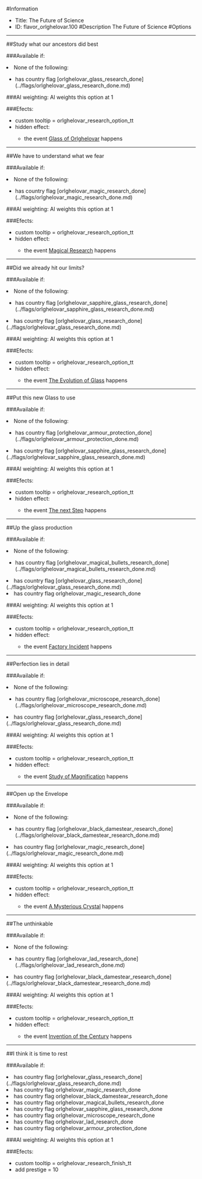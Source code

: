 #Information
 - Title: The Future of Science
 - ID: flavor_orlghelovar.100
#Description
The Future of Science
#Options

___
##Study what our ancestors did best

###Available if:
<li>None of the following:</li><ul><li>has country flag [orlghelovar_glass_research_done](../flags/orlghelovar_glass_research_done.md)</li></ul>

###AI weighting:
AI weights this option at 1


###Efects:<ul><li>custom tooltip = orlghelovar_research_option_tt</li><li>hidden effect:</li><ul><li>the event [Glass of Orlghelovar](../events/glass_of_orlghelovar.md) happens</li></ul></ul>

___
##We have to understand what we fear

###Available if:
<li>None of the following:</li><ul><li>has country flag [orlghelovar_magic_research_done](../flags/orlghelovar_magic_research_done.md)</li></ul>

###AI weighting:
AI weights this option at 1


###Efects:<ul><li>custom tooltip = orlghelovar_research_option_tt</li><li>hidden effect:</li><ul><li>the event [Magical Research](../events/magical_research.md) happens</li></ul></ul>

___
##Did we already hit our limits?

###Available if:
<li>None of the following:</li><ul><li>has country flag [orlghelovar_sapphire_glass_research_done](../flags/orlghelovar_sapphire_glass_research_done.md)</li></ul><li>has country flag [orlghelovar_glass_research_done](../flags/orlghelovar_glass_research_done.md)</li>

###AI weighting:
AI weights this option at 1


###Efects:<ul><li>custom tooltip = orlghelovar_research_option_tt</li><li>hidden effect:</li><ul><li>the event [The Evolution of Glass](../events/the_evolution_of_glass.md) happens</li></ul></ul>

___
##Put this new Glass to use

###Available if:
<li>None of the following:</li><ul><li>has country flag [orlghelovar_armour_protection_done](../flags/orlghelovar_armour_protection_done.md)</li></ul><li>has country flag [orlghelovar_sapphire_glass_research_done](../flags/orlghelovar_sapphire_glass_research_done.md)</li>

###AI weighting:
AI weights this option at 1


###Efects:<ul><li>custom tooltip = orlghelovar_research_option_tt</li><li>hidden effect:</li><ul><li>the event [The next Step](../events/the_next_step.md) happens</li></ul></ul>

___
##Up the glass production

###Available if:
<li>None of the following:</li><ul><li>has country flag [orlghelovar_magical_bullets_research_done](../flags/orlghelovar_magical_bullets_research_done.md)</li></ul><li>has country flag [orlghelovar_glass_research_done](../flags/orlghelovar_glass_research_done.md)</li><li>has country flag  orlghelovar_magic_research_done</li>

###AI weighting:
AI weights this option at 1


###Efects:<ul><li>custom tooltip = orlghelovar_research_option_tt</li><li>hidden effect:</li><ul><li>the event [Factory Incident](../events/factory_incident.md) happens</li></ul></ul>

___
##Perfection lies in detail

###Available if:
<li>None of the following:</li><ul><li>has country flag [orlghelovar_microscope_research_done](../flags/orlghelovar_microscope_research_done.md)</li></ul><li>has country flag [orlghelovar_glass_research_done](../flags/orlghelovar_glass_research_done.md)</li>

###AI weighting:
AI weights this option at 1


###Efects:<ul><li>custom tooltip = orlghelovar_research_option_tt</li><li>hidden effect:</li><ul><li>the event [Study of Magnification](../events/study_of_magnification.md) happens</li></ul></ul>

___
##Open up the Envelope

###Available if:
<li>None of the following:</li><ul><li>has country flag [orlghelovar_black_damestear_research_done](../flags/orlghelovar_black_damestear_research_done.md)</li></ul><li>has country flag [orlghelovar_magic_research_done](../flags/orlghelovar_magic_research_done.md)</li>

###AI weighting:
AI weights this option at 1


###Efects:<ul><li>custom tooltip = orlghelovar_research_option_tt</li><li>hidden effect:</li><ul><li>the event [A Mysterious Crystal](../events/a_mysterious_crystal.md) happens</li></ul></ul>

___
##The unthinkable

###Available if:
<li>None of the following:</li><ul><li>has country flag [orlghelovar_lad_research_done](../flags/orlghelovar_lad_research_done.md)</li></ul><li>has country flag [orlghelovar_black_damestear_research_done](../flags/orlghelovar_black_damestear_research_done.md)</li>

###AI weighting:
AI weights this option at 1


###Efects:<ul><li>custom tooltip = orlghelovar_research_option_tt</li><li>hidden effect:</li><ul><li>the event [Invention of the Century](../events/invention_of_the_century.md) happens</li></ul></ul>

___
##I think it is time to rest

###Available if:
<li>has country flag [orlghelovar_glass_research_done](../flags/orlghelovar_glass_research_done.md)</li><li>has country flag  orlghelovar_magic_research_done</li><li>has country flag   orlghelovar_black_damestear_research_done</li><li>has country flag    orlghelovar_magical_bullets_research_done</li><li>has country flag     orlghelovar_sapphire_glass_research_done</li><li>has country flag      orlghelovar_microscope_research_done</li><li>has country flag       orlghelovar_lad_research_done</li><li>has country flag        orlghelovar_armour_protection_done</li>

###AI weighting:
AI weights this option at 1


###Efects:<ul><li>custom tooltip = orlghelovar_research_finish_tt</li><li>add prestige = 10</li></ul>
